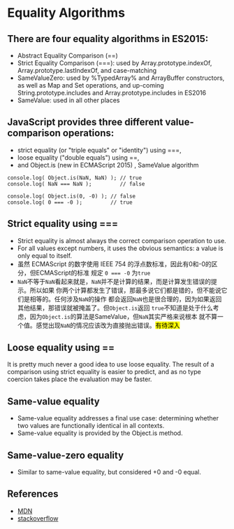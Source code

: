 # Equality Algorithms

## There are four equality algorithms in ES2015:
* Abstract Equality Comparison (==)
* Strict Equality Comparison (===): used by Array.prototype.indexOf, Array.prototype.lastIndexOf, and case-matching
* SameValueZero: used by %TypedArray% and ArrayBuffer constructors, as well as Map and Set operations, and up-coming String.prototype.includes and Array.prototype.includes in ES2016
* SameValue: used in all other places

## JavaScript provides three different value-comparison operations:
* strict equality (or "triple equals" or "identity") using ===,
* loose equality ("double equals") using ==,
* and Object.is (new in ECMAScript 2015) , SameValue algorithm

```
console.log( Object.is(NaN, NaN) ); // true
console.log( NaN === NaN );         // false

console.log( Object.is(0, -0) ); // false
console.log( 0 === -0 );         // true
```

## Strict equality using ===
* Strict equality is almost always the correct comparison operation to use.
* For all values except numbers, it uses the obvious semantics: a value is only equal to itself.
* 虽然 ECMAScript 的数字使用 IEEE 754 的浮点数标准，因此有0和-0的区分，但ECMAScript的标准
规定 `0 === -0` 为`true`
* `NaN`不等于`NaN`看起来就是，`NaN`并不是计算的结果，而是计算发生错误的提示。所以如果
你两个计算都发生了错误，那最多说它们都是错的，但不能说它们是相等的。任何涉及`NaN`的操作
都会返回`NaN`也是很合理的，因为如果返回其他结果，那错误就被掩盖了。但`Object.is`返回
`true`不知道是处于什么考虑，因为`Object.is`的算法是SameValue，但`NaN`其实严格来说根本
就不算一个值。感觉出现`NaN`的情况应该改为直接抛出错误。<mark>有待深入</mark>


## Loose equality using ==
It is pretty much never a good idea to use loose equality. The result of a comparison using strict equality is easier to predict, and as no type coercion
takes place the evaluation may be faster.


## Same-value equality
* Same-value equality addresses a final use case: determining whether two values are functionally identical in all contexts.
* Same-value equality is provided by the Object.is method.


## Same-value-zero equality
* Similar to same-value equality, but considered +0 and -0 equal.


## References
* [MDN](https://developer.mozilla.org/en-US/docs/Web/JavaScript/Equality_comparisons_and_sameness)
* [stackoverflow](https://stackoverflow.com/questions/10034149/why-is-nan-not-equal-to-nan)
